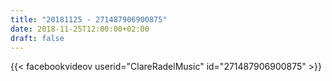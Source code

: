 ```yaml
---
title: "20181125 - 271487906900875"
date: 2018-11-25T12:00:00+02:00
draft: false
---
```


{{< facebookvideov userid="ClareRadelMusic" id="271487906900875" >}}
